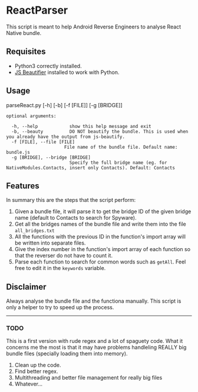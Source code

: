 # ReactParser
This script is meant to help Android Reverse Engineers to analyse React Native bundle.

## Requisites

- Python3 correctly installed.
- [JS Beautifier](https://github.com/beautify-web/js-beautify) installed to work with Python.

## Usage

parseReact.py [-h] [-b] [-f [FILE]] [-g [BRIDGE]]
```
optional arguments:

  -h, --help            show this help message and exit
  -b, --beauty          DO NOT beautify the bundle. This is used when you already have the output from js-beautify.
  -f [FILE], --file [FILE]
                      File name of the bundle file. Default name: bundle.js                     
  -g [BRIDGE], --bridge [BRIDGE]
                        Specify the full bridge name (eg. for NativeModules.Contacts, insert only Contacts). Default: Contacts
```
                       
## Features

In summary this are the steps that the script perform:

1. Given a bundle file, it will parse it to get the bridge ID of the given bridge name (default to Contacts to search for Spyware).
2. Get all the bridges names of the bundle file and write them into the file `all_bridges.txt`
3. All the functions with the previous ID in the function's import array will be written into separate files.
4. Give the index number in the function's import array of each function so that the reverser do not have to count it.
5. Parse each function to search for common words such as `getAll`. Feel free to edit it in the `keywords` variable.

## Disclaimer

Always analyse the bundle file and the functiona manually. This script is only a helper to try to speed up the process.

---

### TODO

This is a first version with rude regex and a lot of spaguety code. What it concerns me the most is that it may have problems handleling REALLY big bundle files (specially loading them into memory). 

1. Clean up the code.
2. Find better regex.
3. Multithreading and better file management for really big files
4. Whatever...
